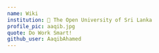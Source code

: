 ```yaml
---
name: Wiki
institution: 🚩 The Open University of Sri Lanka
profile_pic: aaqib.jpg
quote: Do Work Smart!
github_user: AaqibAhamed
---
```

